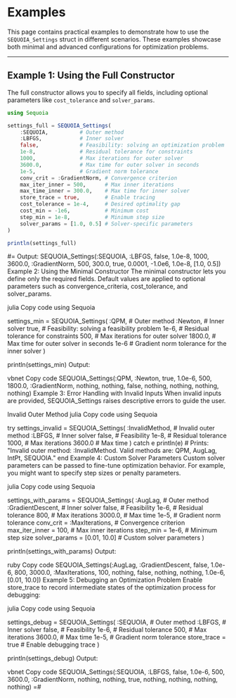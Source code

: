 # Examples

This page contains practical examples to demonstrate how to use the `SEQUOIA_Settings` struct in different scenarios. These examples showcase both minimal and advanced configurations for optimization problems.

---

## Example 1: Using the Full Constructor

The full constructor allows you to specify all fields, including optional parameters like `cost_tolerance` and `solver_params`.

```julia
using Sequoia

settings_full = SEQUOIA_Settings(
    :SEQUOIA,          # Outer method
    :LBFGS,            # Inner solver
    false,             # Feasibility: solving an optimization problem
    1e-8,              # Residual tolerance for constraints
    1000,              # Max iterations for outer solver
    3600.0,            # Max time for outer solver in seconds
    1e-5,              # Gradient norm tolerance
    conv_crit = :GradientNorm, # Convergence criterion
    max_iter_inner = 500,      # Max inner iterations
    max_time_inner = 300.0,    # Max time for inner solver
    store_trace = true,        # Enable tracing
    cost_tolerance = 1e-4,     # Desired optimality gap
    cost_min = -1e6,           # Minimum cost
    step_min = 1e-8,           # Minimum step size
    solver_params = [1.0, 0.5] # Solver-specific parameters
)

println(settings_full)
```
#=
Output:
SEQUOIA_Settings(:SEQUOIA, :LBFGS, false, 1.0e-8, 1000, 3600.0, :GradientNorm, 500, 300.0, true, 0.0001, -1.0e6, 1.0e-8, [1.0, 0.5])
Example 2: Using the Minimal Constructor
The minimal constructor lets you define only the required fields. Default values are applied to optional parameters such as convergence_criteria, cost_tolerance, and solver_params.

julia
Copy code
using Sequoia

settings_min = SEQUOIA_Settings(
    :QPM,              # Outer method
    :Newton,           # Inner solver
    true,              # Feasibility: solving a feasibility problem
    1e-6,              # Residual tolerance for constraints
    500,               # Max iterations for outer solver
    1800.0,            # Max time for outer solver in seconds
    1e-6               # Gradient norm tolerance for the inner solver
)

println(settings_min)
Output:

vbnet
Copy code
SEQUOIA_Settings(:QPM, :Newton, true, 1.0e-6, 500, 1800.0, :GradientNorm, nothing, nothing, false, nothing, nothing, nothing, nothing)
Example 3: Error Handling with Invalid Inputs
When invalid inputs are provided, SEQUOIA_Settings raises descriptive errors to guide the user.

Invalid Outer Method
julia
Copy code
using Sequoia

try
    settings_invalid = SEQUOIA_Settings(
        :InvalidMethod,     # Invalid outer method
        :LBFGS,             # Inner solver
        false,              # Feasibility
        1e-8,               # Residual tolerance
        1000,               # Max iterations
        3600.0              # Max time
    )
catch e
    println(e)  # Prints: "Invalid outer method: :InvalidMethod. Valid methods are: QPM, AugLag, IntPt, SEQUOIA."
end
Example 4: Custom Solver Parameters
Custom solver parameters can be passed to fine-tune optimization behavior. For example, you might want to specify step sizes or penalty parameters.

julia
Copy code
using Sequoia

settings_with_params = SEQUOIA_Settings(
    :AugLag,            # Outer method
    :GradientDescent,   # Inner solver
    false,              # Feasibility
    1e-6,               # Residual tolerance
    800,                # Max iterations
    3000.0,             # Max time
    1e-5,               # Gradient norm tolerance
    conv_crit = :MaxIterations, # Convergence criterion
    max_iter_inner = 100,       # Max inner iterations
    step_min = 1e-6,            # Minimum step size
    solver_params = [0.01, 10.0] # Custom solver parameters
)

println(settings_with_params)
Output:

ruby
Copy code
SEQUOIA_Settings(:AugLag, :GradientDescent, false, 1.0e-6, 800, 3000.0, :MaxIterations, 100, nothing, false, nothing, nothing, 1.0e-6, [0.01, 10.0])
Example 5: Debugging an Optimization Problem
Enable store_trace to record intermediate states of the optimization process for debugging:

julia
Copy code
using Sequoia

settings_debug = SEQUOIA_Settings(
    :SEQUOIA,          # Outer method
    :LBFGS,            # Inner solver
    false,             # Feasibility
    1e-6,              # Residual tolerance
    500,               # Max iterations
    3600.0,            # Max time
    1e-5,              # Gradient norm tolerance
    store_trace = true # Enable debugging trace
)

println(settings_debug)
Output:

vbnet
Copy code
SEQUOIA_Settings(:SEQUOIA, :LBFGS, false, 1.0e-6, 500, 3600.0, :GradientNorm, nothing, nothing, true, nothing, nothing, nothing, nothing)
=#
